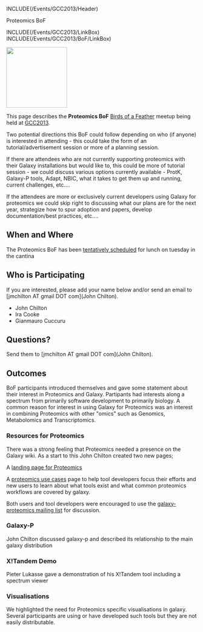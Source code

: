 INCLUDE(/Events/GCC2013/Header)

<div class="title">Proteomics BoF</div>

INCLUDE(/Events/GCC2013/LinkBox)
INCLUDE(/Events/GCC2013/BoF/LinkBox)

<div class='left'><a href='/Events/GCC2013/BoF/'><img src='/Images/Logos/GCC2013BoFLogo.png' alt='' width="160" /></a></div>

This page describes the **Proteomics BoF** [Birds of a Feather](/Events/GCC2013/BoF) meetup being held at [GCC2013](/Events/GCC2013).

Two potential directions this BoF could follow depending on who (if anyone) is interested in attending - this could take the form of an tutorial/advertisement session or more of a planning session.

If there are attendees who are not currently supporting proteomics with their Galaxy installations but would like to, this could be more of tutorial session - we could discuss various options currently available - ProtK, Galaxy-P tools, Adapt, NBIC, what it takes to get them up and running, current challenges, etc....

If the attendees are more or exclusively current developers using Galaxy for proteomics we could skip right to discussing what our plans are for the next year, strategize how to spur adoption and papers, develop documentation/best practices, etc.... 

## When and Where

The Proteomics BoF has been  [tentatively scheduled](/Events/GCC2013/BoF/#bof-schedule) for lunch on tuesday in the cantina

## Who is Participating

If you are interested, please add your name below and/or send an email to [jmchilton AT gmail DOT com](John Chilton).

* John Chilton
* Ira Cooke
* Gianmauro Cuccuru


## Questions?

Send them to [jmchilton AT gmail DOT com](John Chilton).

## Outcomes

BoF participants introduced themselves and gave some statement about their interest in Proteomics and Galaxy.  Partipants had interests along a spectrum from primarily software development to primarily biology. A common reason for interest in using Galaxy for Proteomics was an interest in combining Proteomics with other "omics" such as Genomics, Metabolomics and Transcriptomics.  

### Resources for Proteomics
There was a strong feeling that Proteomics needed a presence on the Galaxy wiki. As a start to this John Chilton created two new pages;
	
A [landing page for Proteomics](/Proteomics)
 
A [ proteomics use cases](/Proteomics/UseCases) page to help tool developers focus their efforts and new users to learn about what tools exist and what common proteomics workflows are covered by galaxy.

Both users and tool developers were encouraged to use the [galaxy-proteomics mailing list](http://proteomics.list.galaxyproject.org/) for discussion.

### Galaxy-P
John Chilton discussed galaxy-p and described its relationship to the main galaxy distribution

### X!Tandem Demo
Pieter Lukasse gave a demonstration of his X!Tandem tool including a spectrum viewer

### Visualisations
We highlighted the need for Proteomics specific visualisations in galaxy. Several participants are using or have developed such tools but they are not easily distributable.
